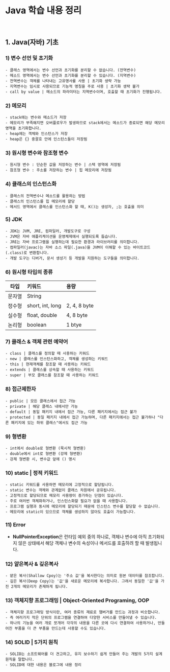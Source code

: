 # Java 학습 내용 정리

<br />

## 1. Java(자바) 기초

### 1) 변수 선언 및 초기화
    - 클래스 영역에서는 변수 선언과 초기화를 분리할 수 없습니다. (전역변수)
    - 메소드 영역에서는 변수 선언과 초기화를 분리할 수 있습니다. (지역변수)
    - 전역변수는 객체를 나타내는 고유명사를 사용 | 초기화 생략 가능
    - 지역변수는 임시로 사용되므로 기능적 명칭을 주로 사용 | 초기화 생략 불가
    - call by value | 메소드의 파라미터는 지역변수이며, 호출할 때 초기화가 진행됩니다.

### 2) 메모리
    - stack에는 변수와 메소드가 저장
    - 메모리가 부족해지면 오버플로우가 발생하므로 stack에서는 메소드가 종료되면 해당 메모리 영역을 초기화합니다.
    - heap에는 객체와 인스턴스가 저장
    - heap은 {} 중괄호 안에 인스턴스들이 저장됨

### 3) 원시형 변수와 참조형 변수
    - 원시형 변수 : 단순한 값을 저장하는 변수 | 스택 영역에 저장됨
    - 참조형 변수 : 주소를 저장하는 변수 | 힙 메모리에 저장됨

### 4) 클래스의 인스턴스화
    - 클래스의 전역변수나 메소드를 활용하는 방법
    - 클래스의 인스턴스를 힙 메모리에 할당
    - 메서드 영역에서 클래스를 인스턴스화 할 때, K()는 생성자, ;는 호출을 의미

### 5) JDK
    - JDK는 JVM, JRE, 컴파일러, 개발도구로 구성
    - JVM은 자바 애플리케이션을 운영체제에서 실행되도록 돕습니다.
    - JRE는 자바 프로그램을 실행하는데 필요한 환경과 라이브러리를 의미합니다.
    - 컴파일러(javac)는 자바 소스 파일(.java)을 JVM이 이해할 수 있는 바이트코드(.class)로 변환합니다.
    - 개발 도구는 디버거, 문서 생성기 등 개발을 지원하는 도구들을 의미합니다.

### 6) 원시형 타입의 종류
| 타입   | 키워드              | 용량         |
|:------:|:-----------------|:-------------|
| 문자열 | String           |              |
| 정수형 | short, int, long | 2, 4, 8 byte |
| 실수형 | float, double    | 4, 8 byte    |
| 논리형 | boolean          | 1 btye       |

### 7) 클래스 & 객체 관련 예약어
    - class | 클래스를 정의할 때 사용하는 키워드
    - new | 클래스를 인스턴스화하고, 객체를 생성하는 키워드
    - this | 현재객체를 참조할 때 사용하는 키워드
    - extends | 클래스를 상속할 때 사용하는 키워드
    - super | 부모 클래스를 참조할 때 사용하는 키워드

### 8) 접근제한자
    - public | 모든 클래스에서 접근 가능
    - private | 해당 클래스 내에서만 가능
    - default | 동일 패키지 내에서 접근 가능, 다른 패키지에서는 접근 불가
    - protected | 동일 패키지 내에서 접근 가능하며, 다른 패키지에서는 접근 불가하나 "다른 패키지에 있는 하위 클래스"에서도 접근 가능

### 9) 형변환
    - int에서 double로 형변환 (묵시적 형변환)
    - double에서 int로 형변환 (강제 형변환)
    - 강제 형변환 시, 변수값 앞에 () 명시

### 10) static | 정적 키워드
    - static 키워드를 사용하면 메모리에 고정적으로 할당됩니다.
    - static 변수는 객체와 관계없이 클래스 차원에서 공유됩니다.
    - 고정적으로 할당되므로 메모리 사용량이 증가하는 단점이 있습니다.
    - 주로 여러번 객체화하거나, 인스턴스화할 필요가 없을 때 사용합니다.
    - 프로그램 실행과 동시에 메모리에 할당되기 때문에 인스턴스 변수를 할당할 수 없습니다.
    - 메모리에 static이 있으므로 객체를 생성하지 않아도 호출이 가능합니다.

### 11) Error
- **NullPointerException**은 런타임 예외 중의 하나로, 객체나 변수에 아직 초기화되지 않은 상태에서 해당 객체나 변수의 속성이나 메서드를 호출하려 할 때 발생됩니다.

### 12) 얕은복사 & 깊은복사
    - 얕은 복사(Shallow Cpoy)는 '주소 값'을 복사한다는 의미로 원본 데이터를 참조합니다.
    - 깊은 복사(Deep Copy)는 '값'을 새로운 메모리에 복사합니다. 그래서 동일한 '값'을 가진 2개의 메모리가 존재하게 됩니다.

### 13) 객체지향 프로그래밍 | Object-Oriented Programing, OOP
    - 객체지향 프로그래밍 방식이란, 여러 종류의 재료로 햄버거를 만드는 과정과 비슷합니다.
    - 즉 여러가지 작은 단위의 프로그램을 연결하여 다양한 서비스를 만들어낼 수 있습니다.
    - 하나의 기능을 여러 개로 쪼개어 각각의 내용을 다른 곳에 다시 연결하여 사용하거나, 만들어진 부품을 더 큰 부품을 만드는데 사용할 수도 있습니다.


### 14) SOLID | 5가지 원칙
    - SOLID는 소프트웨어를 더 견고하고, 유지 보수하기 쉽게 만들어 주는 개발의 5가지 설계 원칙을 말합니다.
    - SOLID에 대한 내용은 블로그에 내용 정리
